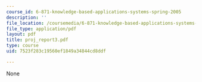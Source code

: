 ```yaml
---
course_id: 6-871-knowledge-based-applications-systems-spring-2005
description: ''
file_location: /coursemedia/6-871-knowledge-based-applications-systems-spring-2005/7523f283c19560ef1849a34844cd8ddf_proj_report3.pdf
file_type: application/pdf
layout: pdf
title: proj_report3.pdf
type: course
uid: 7523f283c19560ef1849a34844cd8ddf

---
```

None